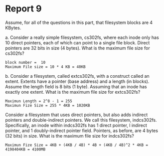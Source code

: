 # Report 9

Assume, for all of the questions in this part, that filesystem blocks are 4 KBytes.

a.  Consider a really simple filesystem, cs302fs, where each inode only has 10 direct pointers, each of which can point to a single file block. Direct pointers are 32 bits in size (4 bytes). What is the maximum file size for cs302fs?

    block number =  10
    Maximum File size = 10 * 4 KB = 40KB

b.  Consider a filesystem, called extcs302fs, with a construct called an extent. Extents have a pointer (base address) and a length (in blocks). Assume the length field is 8 bits (1 byte). Assuming that an inode has exactly one extent. What is the maximum file size for extcs302fs?

    Maximun Length = 2^8 - 1 = 255
    Maximun Fize Size = 255 * 4KB = 1020KB

Consider a filesystem that uses direct pointers, but also adds indirect pointers and double-indirect pointers. We call this filesystem, indcs302fs. Specifically, an inode within indcs302fs has 1 direct pointer, l indirect pointer, and 1 doubly-indirect pointer field. Pointers, as before, are 4 bytes (32 bits) in size. What is the maximum file size for indcs302fs?

    Maximun Fize Size = 4KB + (4KB / 4B) * 4B + (4KB / 4B)^2 * 4KB = 4198404KB = 4100MB
